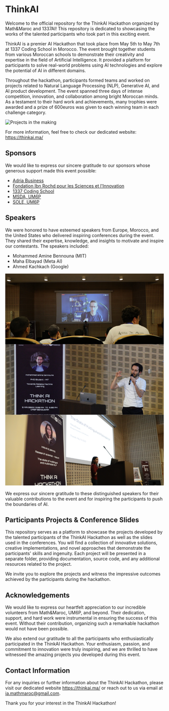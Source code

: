 
# ThinkAI

Welcome to the official repository for the ThinkAI Hackathon organized by Math&Maroc and 1337AI! This repository is dedicated to showcasing the works of the talented participants who took part in this exciting event.


ThinkAI is a premier AI Hackathon that took place from May 5th to May 7th at 1337 Coding School in Morocco. The event brought together students from various Moroccan schools to demonstrate their creativity and expertise in the field of Artificial Intelligence. It provided a platform for participants to solve real-world problems using AI technologies and explore the potential of AI in different domains.

Throughout the hackathon, participants formed teams and worked on projects related to Natural Language Processing (NLP), Generative AI, and AI product development. The event spanned three days of intense competition, innovation, and collaboration among bright Moroccan minds.
As a testament to their hard work and achievements, many trophies were awarded and a prize of 600euros was given to each winning team in each challenge category. 

![Projects in the making](./images/event.jpg)


For more information, feel free to check our dedicated website: https://thinkai.ma/
## Sponsors
We would like to express our sincere gratitude to our sponsors whose generous support made this event possible:


 - [Adria Business](https://adria-bt.com/)
 - [Fondation Ibn Rochd pour les Sciences et l'Innovation](https://www.firsi.org/)
 - [1337 Coding School](https://1337.ma/)
 - [MSDA, UM6P](https://msda.um6p.ma/)
 - [SOLE, UM6P](https://www.linkedin.com/company/student-organisations-leadership-and-engagement-sole/)

## Speakers
We were honored to have esteemed speakers from Europe, Morocco, and the United States who delivered inspiring conferences during the event. They shared their expertise, knowledge, and insights to motivate and inspire our contestants. The speakers included:

- Mohammed Amine Bennouna (MIT)
- Maha Elbayad (Meta AI)
- Ahmed Kachkach (Google)

![Our beloved speakers](./images/conferences.jpg)

We express our sincere gratitude to these distinguished speakers for their valuable contributions to the event and for inspiring the participants to push the boundaries of AI.

## Participants Projects & Conference Slides
This repository serves as a platform to showcase the projects developed by the talented participants of the ThinkAI Hackathon as well as the slides used in the conferences. You will find a collection of innovative solutions, creative implementations, and novel approaches that demonstrate the participants' skills and ingenuity. Each project will be presented in a separate folder, providing documentation, source code, and any additional resources related to the project.

We invite you to explore the projects and witness the impressive outcomes achieved by the participants during the hackathon.


## Acknowledgements
We would like to express our heartfelt appreciation to our incredible volunteers from Math&Maroc, UM6P, and beyond. Their dedication, support, and hard work were instrumental in ensuring the success of this event. Without their contribution, organizing such a remarkable hackathon would not have been possible.

We also extend our gratitude to all the participants who enthusiastically participated in the ThinkAI Hackathon. Your enthusiasm, passion, and commitment to innovation were truly inspiring, and we are thrilled to have witnessed the amazing projects you developed during this event.

## Contact Information
For any inquiries or further information about the ThinkAI Hackathon, please visit our dedicated website https://thinkai.ma/ or reach out to us via email at ia.mathmaroc@gmail.com.

Thank you for your interest in the ThinkAI Hackathon!





